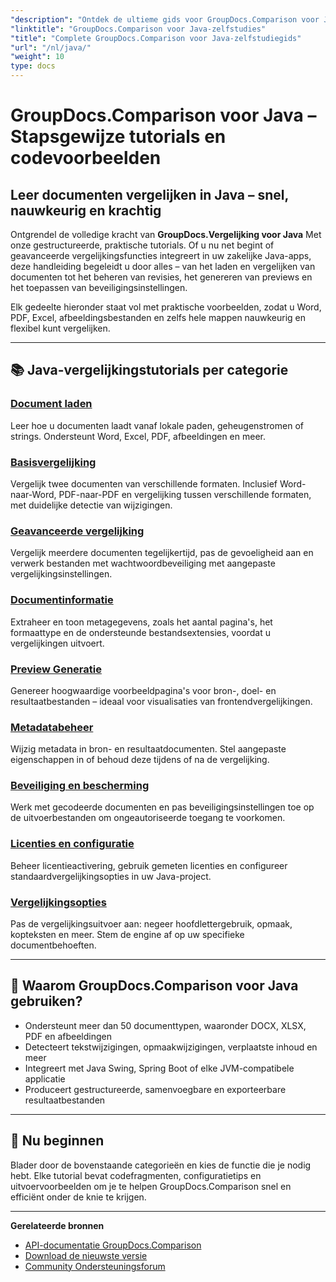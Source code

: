 ```yaml
---
"description": "Ontdek de ultieme gids voor GroupDocs.Comparison voor Java met gecategoriseerde tutorials over het vergelijken van documenten, het bijhouden van wijzigingen, metagegevens en meer."
"linktitle": "GroupDocs.Comparison voor Java-zelfstudies"
"title": "Complete GroupDocs.Comparison voor Java-zelfstudiegids"
"url": "/nl/java/"
"weight": 10
type: docs
---
```

# GroupDocs.Comparison voor Java – Stapsgewijze tutorials en codevoorbeelden

## Leer documenten vergelijken in Java – snel, nauwkeurig en krachtig

Ontgrendel de volledige kracht van **GroupDocs.Vergelijking voor Java** Met onze gestructureerde, praktische tutorials. Of u nu net begint of geavanceerde vergelijkingsfuncties integreert in uw zakelijke Java-apps, deze handleiding begeleidt u door alles – van het laden en vergelijken van documenten tot het beheren van revisies, het genereren van previews en het toepassen van beveiligingsinstellingen.

Elk gedeelte hieronder staat vol met praktische voorbeelden, zodat u Word, PDF, Excel, afbeeldingsbestanden en zelfs hele mappen nauwkeurig en flexibel kunt vergelijken.

---

## 📚 Java-vergelijkingstutorials per categorie

### [Document laden](./document-loading)
Leer hoe u documenten laadt vanaf lokale paden, geheugenstromen of strings. Ondersteunt Word, Excel, PDF, afbeeldingen en meer.

### [Basisvergelijking](./basic-comparison)
Vergelijk twee documenten van verschillende formaten. Inclusief Word-naar-Word, PDF-naar-PDF en vergelijking tussen verschillende formaten, met duidelijke detectie van wijzigingen.

### [Geavanceerde vergelijking](./advanced-comparison)
Vergelijk meerdere documenten tegelijkertijd, pas de gevoeligheid aan en verwerk bestanden met wachtwoordbeveiliging met aangepaste vergelijkingsinstellingen.

### [Documentinformatie](./document-information)
Extraheer en toon metagegevens, zoals het aantal pagina's, het formaattype en de ondersteunde bestandsextensies, voordat u vergelijkingen uitvoert.

### [Preview Generatie](./preview-generation)
Genereer hoogwaardige voorbeeldpagina's voor bron-, doel- en resultaatbestanden – ideaal voor visualisaties van frontendvergelijkingen.

### [Metadatabeheer](./metadata-management)
Wijzig metadata in bron- en resultaatdocumenten. Stel aangepaste eigenschappen in of behoud deze tijdens of na de vergelijking.

### [Beveiliging en bescherming](./security-protection)
Werk met gecodeerde documenten en pas beveiligingsinstellingen toe op de uitvoerbestanden om ongeautoriseerde toegang te voorkomen.

### [Licenties en configuratie](./licensing-configuration)
Beheer licentieactivering, gebruik gemeten licenties en configureer standaardvergelijkingsopties in uw Java-project.

### [Vergelijkingsopties](./comparison-options)
Pas de vergelijkingsuitvoer aan: negeer hoofdlettergebruik, opmaak, kopteksten en meer. Stem de engine af op uw specifieke documentbehoeften.

---

## 🚀 Waarom GroupDocs.Comparison voor Java gebruiken?

- Ondersteunt meer dan 50 documenttypen, waaronder DOCX, XLSX, PDF en afbeeldingen  
- Detecteert tekstwijzigingen, opmaakwijzigingen, verplaatste inhoud en meer  
- Integreert met Java Swing, Spring Boot of elke JVM-compatibele applicatie  
- Produceert gestructureerde, samenvoegbare en exporteerbare resultaatbestanden  

---

## 🧠 Nu beginnen

Blader door de bovenstaande categorieën en kies de functie die je nodig hebt. Elke tutorial bevat codefragmenten, configuratietips en uitvoervoorbeelden om je te helpen GroupDocs.Comparison snel en efficiënt onder de knie te krijgen.

---

**Gerelateerde bronnen**  
- [API-documentatie GroupDocs.Comparison](https://references.groupdocs.com/comparison/java/)  
- [Download de nieuwste versie](https://releases.groupdocs.com/comparison/java/)  
- [Community Ondersteuningsforum](https://forum.groupdocs.com/c/comparison/)